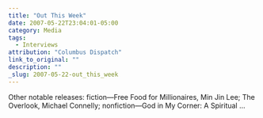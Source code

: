 ```yaml
---
title: "Out This Week"
date: 2007-05-22T23:04:01-05:00
category: Media
tags:
  - Interviews
attribution: "Columbus Dispatch"
link_to_original: ""
description: ""
_slug: 2007-05-22-out_this_week
---
```


Other notable releases: fiction—Free Food for Millionaires, Min Jin Lee; The Overlook, Michael Connelly; nonfiction—God in My Corner: A Spiritual ...
